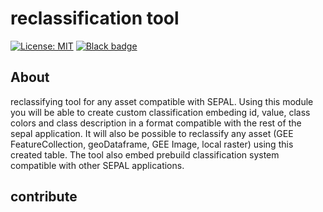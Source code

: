 # reclassification tool  

[![License: MIT](https://img.shields.io/badge/License-MIT-yellow.svg)](git@github.com:sepal-contrib/reclassify/blob/master/LICENSE) 
[![Black badge](https://img.shields.io/badge/code%20style-black-000000.svg)](https://github.com/psf/black)
  
## About  
  
reclassifying tool for any asset compatible with SEPAL. Using this module you will be able to create custom classification embeding id, value, class colors and class description in a format compatible with the rest of the sepal application. 
It will also be possible to reclassify any asset (GEE FeatureCollection, geoDataframe, GEE Image, local raster) using this created table. The tool also embed prebuild classification system compatible with other SEPAL applications. 


## contribute

